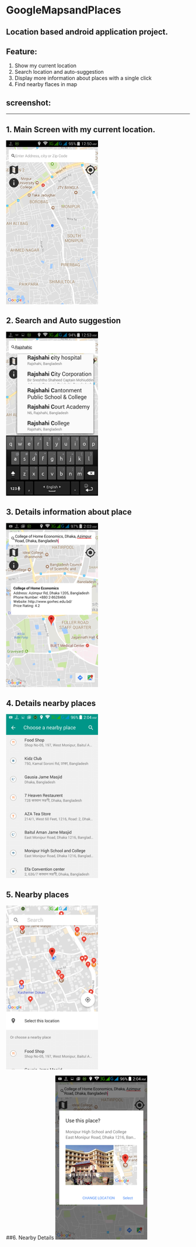 # GoogleMapsandPlaces
## Location based android application project. 
## Feature:
  1. Show my current location
  2. Search location and auto-suggestion
  3. Display more information about places with a single click
  4. Find nearby flaces in map

## screenshot:
---
## 1. Main Screen with my current location.
<img src="photo/1.main%20scrin.png">

## 2. Search and Auto suggestion
<img src="photo/2search&suggassion.png" width="252" height="448">

## 3. Details information about place
<img src="photo/3.placeDetails.png" width="252" height="448">

## 4. Details nearby places
<img src="photo/4.details_nearby_place.png" width="252" height="448">

## 5. Nearby places
<img src="photo/5.nearby_place.png" width="252" height="448">

##6. Nearby Details
<img src="photo/6.nearby_details.png" width="252" height="448">

